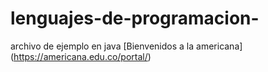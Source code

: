 # lenguajes-de-programacion-

archivo de ejemplo en java
[Bienvenidos a la americana] (https://americana.edu.co/portal/)
